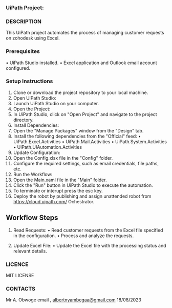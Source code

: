 ### UiPath Project: 
### DESCRIPTION
This UiPath project automates the process of managing customer requests on zohodesk using Excel.

### Prerequisites
•	UiPath Studio installed.
•	Excel application and Outlook email account configured.

### Setup Instructions
1.	Clone or download the project repository to your local machine.
2.	Open UiPath Studio:
3.	Launch UiPath Studio on your computer.
4.	Open the Project:
5.	In UiPath Studio, click on "Open Project" and navigate to the project directory.
6.	Install Dependencies:
7.	Open the "Manage Packages" window from the "Design" tab.
8.	Install the following dependencies from the "Official" feed:
•	UiPath.Excel.Activities
•	UiPath.Mail.Activities
•	UiPath.System.Activities
•	UiPath.UIAutomation.Activities
9.	Update Configuration:
10.	Open the Config.xlsx file in the "Config" folder.
11.	Configure the required settings, such as email credentials, file paths, etc.
12.	Run the Workflow:
13.	Open the Main.xaml file in the "Main" folder.
14.	Click the "Run" button in UiPath Studio to execute the automation.
15. To terminate or interupt press the esc key.
16.	Deploy the robot by publishing and assign unattended robot from https://cloud.uipath.com/  Ochestrator.


## Workflow Steps
1.	Read Requests:
•	Read customer requests from the Excel file specified in the configuration.
•	Process and analyze the requests.

2.	Update Excel File:
•	Update the Excel file with the processing status and relevant details.
 ### LICENCE 
 MIT LICENSE

### CONTACTS

Mr A. Obwoge
email , albertnyambegaa@gmail.com
18/08/2023
